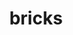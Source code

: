 ---
title: "bricks"
layout: cache
categories: [package, develop]
meta: {"compilers": ["gcc@=11.4.0", "gcc@=9.4.0", "oneapi@=2024.2.1"], "num_specs": 20, "num_specs_by_stack": {"e4s": 10, "e4s-oneapi": 5, "e4s-power": 2, "root": 20}, "oss": ["ubuntu20.04", "ubuntu22.04"], "platforms": ["linux"], "stacks": ["e4s", "e4s-oneapi", "e4s-power", "root"], "targets": ["ppc64le", "x86_64_v3"], "versions": ["2023.08.25"]}
spec_details: [{"compiler": "gcc@=11.4.0", "hash": "2pi7fdly2b3iledjgmrio6uogokpr3wb", "os": "ubuntu22.04", "platform": "linux", "size": "-", "stacks": ["e4s", "root"], "target": "x86_64_v3", "variants": ["build_system=cmake", "build_type=Release", "+cuda", "generator=make", "~ipo", "patches=7fe8d1d"], "versions": ["2023.08.25"]}, {"compiler": "oneapi@=2024.2.1", "hash": "3chnhlplli3n6tnm2whuqzkqfubh5qlf", "os": "ubuntu22.04", "platform": "linux", "size": "-", "stacks": ["e4s-oneapi", "root"], "target": "x86_64_v3", "variants": ["build_system=cmake", "build_type=Release", "~cuda", "generator=make", "~ipo", "patches=7fe8d1d"], "versions": ["2023.08.25"]}, {"compiler": "gcc@=11.4.0", "hash": "76frw3uhyxk44cofk6bgj6ryoh4hw7ak", "os": "ubuntu22.04", "platform": "linux", "size": "-", "stacks": ["root"], "target": "x86_64_v3", "variants": ["build_system=cmake", "build_type=Release", "+cuda", "generator=make", "~ipo", "patches=7fe8d1d"], "versions": ["2023.08.25"]}, {"compiler": "oneapi@=2024.2.1", "hash": "7iz7uslglkuevgchr3sikh4vgj4oc42j", "os": "ubuntu22.04", "platform": "linux", "size": "-", "stacks": ["e4s-oneapi", "root"], "target": "x86_64_v3", "variants": ["build_system=cmake", "build_type=Release", "~cuda", "generator=make", "~ipo", "patches=7fe8d1d"], "versions": ["2023.08.25"]}, {"compiler": "gcc@=11.4.0", "hash": "ddqk6oxneedo6limts5g6lcazmxliago", "os": "ubuntu22.04", "platform": "linux", "size": "-", "stacks": ["e4s", "root"], "target": "x86_64_v3", "variants": ["build_system=cmake", "build_type=Release", "~cuda", "generator=make", "~ipo", "patches=7fe8d1d"], "versions": ["2023.08.25"]}, {"compiler": "oneapi@=2024.2.1", "hash": "duss42acef6agvvcjk7bko2vvmk5uvc2", "os": "ubuntu22.04", "platform": "linux", "size": "-", "stacks": ["root"], "target": "x86_64_v3", "variants": ["build_system=cmake", "build_type=Release", "~cuda", "generator=make", "~ipo", "patches=7fe8d1d"], "versions": ["2023.08.25"]}, {"compiler": "gcc@=9.4.0", "hash": "eyhmyq7t4gdps6cvr7hzro5pjkrejde5", "os": "ubuntu20.04", "platform": "linux", "size": "-", "stacks": ["e4s-power", "root"], "target": "ppc64le", "variants": ["build_system=cmake", "build_type=Release", "~cuda", "generator=make", "~ipo", "patches=7fe8d1d"], "versions": ["2023.08.25"]}, {"compiler": "gcc@=11.4.0", "hash": "ghke4675wysql5qhhzxhe6lklsoz6b3k", "os": "ubuntu22.04", "platform": "linux", "size": "-", "stacks": ["root"], "target": "x86_64_v3", "variants": ["build_system=cmake", "build_type=Release", "~cuda", "generator=make", "~ipo", "patches=7fe8d1d"], "versions": ["2023.08.25"]}, {"compiler": "gcc@=11.4.0", "hash": "gnveya3cvt5guguwysctejvlmas2y2xs", "os": "ubuntu22.04", "platform": "linux", "size": "-", "stacks": ["e4s", "root"], "target": "x86_64_v3", "variants": ["build_system=cmake", "build_type=Release", "+cuda", "generator=make", "~ipo", "patches=7fe8d1d"], "versions": ["2023.08.25"]}, {"compiler": "gcc@=11.4.0", "hash": "kpu5lloqmfsodwzvbwpsj6bxb54nijsd", "os": "ubuntu22.04", "platform": "linux", "size": "-", "stacks": ["e4s", "root"], "target": "x86_64_v3", "variants": ["build_system=cmake", "build_type=Release", "~cuda", "generator=make", "~ipo", "patches=7fe8d1d"], "versions": ["2023.08.25"]}, {"compiler": "gcc@=11.4.0", "hash": "l7rp4lrwqr3m6bfrrfpmv5aumu7ekx6t", "os": "ubuntu22.04", "platform": "linux", "size": "-", "stacks": ["e4s", "root"], "target": "x86_64_v3", "variants": ["build_system=cmake", "build_type=Release", "~cuda", "generator=make", "~ipo", "patches=7fe8d1d"], "versions": ["2023.08.25"]}, {"compiler": "oneapi@=2024.2.1", "hash": "lbxxadmx6nqf3q53al3cge4w42iad2jb", "os": "ubuntu22.04", "platform": "linux", "size": "-", "stacks": ["e4s-oneapi", "root"], "target": "x86_64_v3", "variants": ["build_system=cmake", "build_type=Release", "~cuda", "generator=make", "~ipo", "patches=7fe8d1d"], "versions": ["2023.08.25"]}, {"compiler": "gcc@=9.4.0", "hash": "ms3csohvzbn6lsvj7qzzhwihjhvofrwd", "os": "ubuntu20.04", "platform": "linux", "size": "-", "stacks": ["e4s-power", "root"], "target": "ppc64le", "variants": ["build_system=cmake", "build_type=Release", "+cuda", "generator=make", "~ipo", "patches=7fe8d1d"], "versions": ["2023.08.25"]}, {"compiler": "gcc@=11.4.0", "hash": "n7lqg254xm3xeybhbkkbhm6s7hozrjci", "os": "ubuntu22.04", "platform": "linux", "size": "-", "stacks": ["e4s", "root"], "target": "x86_64_v3", "variants": ["build_system=cmake", "build_type=Release", "+cuda", "generator=make", "~ipo", "patches=7fe8d1d"], "versions": ["2023.08.25"]}, {"compiler": "oneapi@=2024.2.1", "hash": "qft3ctldgdbbxgrzdfzlnt7ccwflnvaa", "os": "ubuntu22.04", "platform": "linux", "size": "-", "stacks": ["e4s-oneapi", "root"], "target": "x86_64_v3", "variants": ["build_system=cmake", "build_type=Release", "~cuda", "generator=make", "~ipo", "patches=7fe8d1d"], "versions": ["2023.08.25"]}, {"compiler": "gcc@=11.4.0", "hash": "u7gamq35kisgnu5j53etfnptsmdfgd3y", "os": "ubuntu22.04", "platform": "linux", "size": "-", "stacks": ["e4s", "root"], "target": "x86_64_v3", "variants": ["build_system=cmake", "build_type=Release", "~cuda", "generator=make", "~ipo", "patches=7fe8d1d"], "versions": ["2023.08.25"]}, {"compiler": "gcc@=11.4.0", "hash": "ucboljhc64yjrveu4yt7vab3wmz3cmui", "os": "ubuntu22.04", "platform": "linux", "size": "-", "stacks": ["e4s", "root"], "target": "x86_64_v3", "variants": ["build_system=cmake", "build_type=Release", "+cuda", "generator=make", "~ipo", "patches=7fe8d1d"], "versions": ["2023.08.25"]}, {"compiler": "gcc@=11.4.0", "hash": "uxqus4o56eqjsjhnpuehz5qvo6jrl4g5", "os": "ubuntu22.04", "platform": "linux", "size": "-", "stacks": ["e4s", "root"], "target": "x86_64_v3", "variants": ["build_system=cmake", "build_type=Release", "~cuda", "generator=make", "~ipo", "patches=7fe8d1d"], "versions": ["2023.08.25"]}, {"compiler": "gcc@=11.4.0", "hash": "y5iafdpwg6qrnrdp6n2lvvme5hw6g5cd", "os": "ubuntu22.04", "platform": "linux", "size": "-", "stacks": ["e4s", "root"], "target": "x86_64_v3", "variants": ["build_system=cmake", "build_type=Release", "+cuda", "generator=make", "~ipo", "patches=7fe8d1d"], "versions": ["2023.08.25"]}, {"compiler": "oneapi@=2024.2.1", "hash": "ynywui7cmwfefy6s2mavbotri3jkmdfm", "os": "ubuntu22.04", "platform": "linux", "size": "-", "stacks": ["e4s-oneapi", "root"], "target": "x86_64_v3", "variants": ["build_system=cmake", "build_type=Release", "~cuda", "generator=make", "~ipo", "patches=7fe8d1d"], "versions": ["2023.08.25"]}]
---
